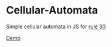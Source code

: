# Cellular-Automata
Simple cellular automata in JS for [rule 30](http://atlas.wolfram.com/01/01/30/)

[Demo](https://rawgit.com/bojandevic/Cellular-Automata/master/automata.html)
